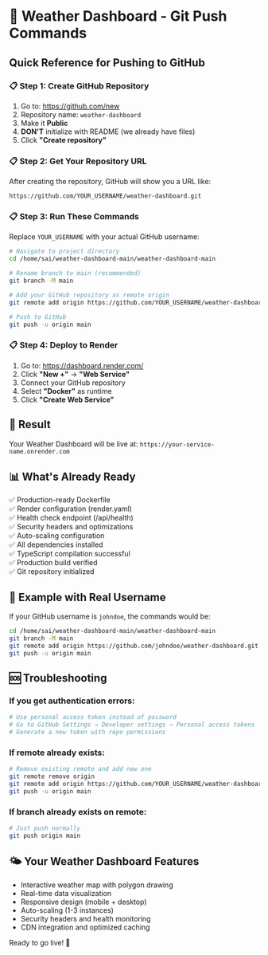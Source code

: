 # 🚀 Weather Dashboard - Git Push Commands

## Quick Reference for Pushing to GitHub

### 📋 Step 1: Create GitHub Repository
1. Go to: https://github.com/new
2. Repository name: `weather-dashboard`
3. Make it **Public**
4. **DON'T** initialize with README (we already have files)
5. Click **"Create repository"**

### 📋 Step 2: Get Your Repository URL
After creating the repository, GitHub will show you a URL like:
```
https://github.com/YOUR_USERNAME/weather-dashboard.git
```

### 📋 Step 3: Run These Commands
Replace `YOUR_USERNAME` with your actual GitHub username:

```bash
# Navigate to project directory
cd /home/sai/weather-dashboard-main/weather-dashboard-main

# Rename branch to main (recommended)
git branch -M main

# Add your GitHub repository as remote origin
git remote add origin https://github.com/YOUR_USERNAME/weather-dashboard.git

# Push to GitHub
git push -u origin main
```

### 📋 Step 4: Deploy to Render
1. Go to: https://dashboard.render.com/
2. Click **"New +"** → **"Web Service"**
3. Connect your GitHub repository
4. Select **"Docker"** as runtime
5. Click **"Create Web Service"**

## 🎉 Result
Your Weather Dashboard will be live at: `https://your-service-name.onrender.com`

## 📊 What's Already Ready
✅ Production-ready Dockerfile  
✅ Render configuration (render.yaml)  
✅ Health check endpoint (/api/health)  
✅ Security headers and optimizations  
✅ Auto-scaling configuration  
✅ All dependencies installed  
✅ TypeScript compilation successful  
✅ Production build verified  
✅ Git repository initialized  

## 🔧 Example with Real Username
If your GitHub username is `johndoe`, the commands would be:

```bash
cd /home/sai/weather-dashboard-main/weather-dashboard-main
git branch -M main
git remote add origin https://github.com/johndoe/weather-dashboard.git
git push -u origin main
```

## 🆘 Troubleshooting

### If you get authentication errors:
```bash
# Use personal access token instead of password
# Go to GitHub Settings → Developer settings → Personal access tokens
# Generate a new token with repo permissions
```

### If remote already exists:
```bash
# Remove existing remote and add new one
git remote remove origin
git remote add origin https://github.com/YOUR_USERNAME/weather-dashboard.git
git push -u origin main
```

### If branch already exists on remote:
```bash
# Just push normally
git push origin main
```

## 🌤️ Your Weather Dashboard Features
- Interactive weather map with polygon drawing
- Real-time data visualization
- Responsive design (mobile + desktop)
- Auto-scaling (1-3 instances)
- Security headers and health monitoring
- CDN integration and optimized caching

Ready to go live! 🚀
